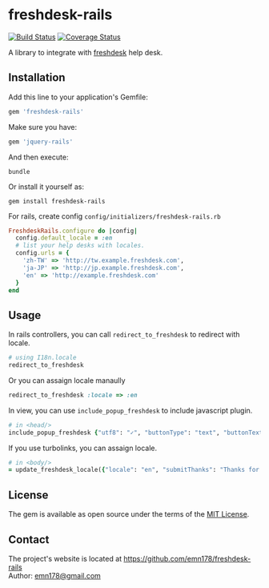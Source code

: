 # freshdesk-rails

[![Build Status](https://api.travis-ci.org/emn178/freshdesk-rails.png)](https://travis-ci.org/emn178/freshdesk-rails)
[![Coverage Status](https://coveralls.io/repos/emn178/freshdesk-rails/badge.svg?branch=master)](https://coveralls.io/r/emn178/freshdesk-rails?branch=master)

A library to integrate with [freshdesk](https://freshdesk.com/) help desk.

## Installation

Add this line to your application's Gemfile:

```ruby
gem 'freshdesk-rails'
```

Make sure you have:

```ruby
gem 'jquery-rails'
```

And then execute:

    bundle

Or install it yourself as:

    gem install freshdesk-rails

For rails, create config `config/initializers/freshdesk-rails.rb`
```ruby
FreshdeskRails.configure do |config|
  config.default_locale = :en
  # list your help desks with locales.
  config.urls = {
    'zh-TW' => 'http://tw.example.freshdesk.com',
    'ja-JP' => 'http://jp.example.freshdesk.com',
    'en' => 'http://example.freshdesk.com'
  }
end
```

## Usage

In rails controllers, you can call `redirect_to_freshdesk` to redirect with locale. 
```ruby
# using I18n.locale
redirect_to_freshdesk
```
Or you can assaign locale manaully
```ruby
redirect_to_freshdesk :locale => :en
```

In view, you can use `include_popup_freshdesk` to include javascript plugin.
```ruby
# in <head/>
include_popup_freshdesk {"utf8": "✓", "buttonType": "text", "buttonText": "Help", "buttonColor": "white", "buttonBg": "#09a8be", "alignment": "2", "offset": "350px", "submitThanks": "Thanks for your feedback", "formHeight": "500px", "formTitle": "Ask Something..." }
```
If you use turbolinks, you can assaign locale.
```Ruby
# in <body/>
= update_freshdesk_locale({"locale": "en", "submitThanks": "Thanks for your feedback", "formTitle": "Ask Something...", "buttonText": "Help"})
```

## License

The gem is available as open source under the terms of the [MIT License](http://opensource.org/licenses/MIT).

## Contact
The project's website is located at https://github.com/emn178/freshdesk-rails  
Author: emn178@gmail.com
